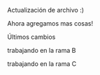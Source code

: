 Actualización de archivo :)

Ahora agregamos mas cosas!

Últimos cambios

trabajando en la rama B

trabajando en la rama C